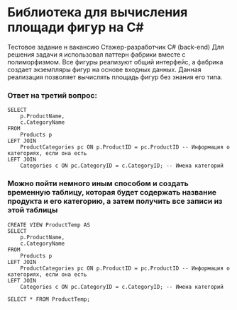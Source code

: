 # Библиотека для вычисления площади фигур на C#

Тестовое задание н вакансию Cтажер-разработчик C# (back-end)
Для решения задачи я использовал паттерн фабрики вместе с полиморфизмом. Все фигуры реализуют общий интерфейс, а фабрика создает экземпляры фигур на основе входных данных. Данная реализация позволяет вычислять площадь фигур без знания его типа.


### Ответ на третий вопрос:

```
SELECT 
    p.ProductName,
    c.CategoryName
FROM 
    Products p
LEFT JOIN 
    ProductCategories pc ON p.ProductID = pc.ProductID -- Информация о категориях, если она есть
LEFT JOIN 
    Categories c ON pc.CategoryID = c.CategoryID; -- Имена категорий
```

### Можно пойти немного иным способом и создать временную таблицу, которая будет содержать название продукта и его категорию, а затем получить все записи из этой таблицы

```
CREATE VIEW ProductTemp AS
SELECT 
    p.ProductName,
    c.CategoryName
FROM 
    Products p
LEFT JOIN 
    ProductCategories pc ON p.ProductID = pc.ProductID -- Информация о категориях, если она есть
LEFT JOIN 
    Categories c ON pc.CategoryID = c.CategoryID; -- Имена категорий

SELECT * FROM ProductTemp;
```

